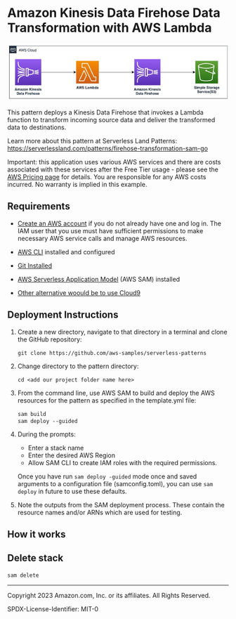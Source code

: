 # Amazon Kinesis Data Firehose Data Transformation with AWS Lambda

![Pipes diagram](./images/data-transformation.jpg)

This pattern deploys a Kinesis Data Firehose that invokes a Lambda function to transform incoming source data and deliver the transformed data to destinations.

Learn more about this pattern at Serverless Land Patterns: https://serverlessland.com/patterns/firehose-transformation-sam-go

Important: this application uses various AWS services and there are costs associated with these services after the Free Tier usage - please see the [AWS Pricing page](https://aws.amazon.com/pricing/) for details. You are responsible for any AWS costs incurred. No warranty is implied in this example.

## Requirements

- [Create an AWS account](https://portal.aws.amazon.com/gp/aws/developer/registration/index.html) if you do not already have one and log in. The IAM user that you use must have sufficient permissions to make necessary AWS service calls and manage AWS resources.
- [AWS CLI](https://docs.aws.amazon.com/cli/latest/userguide/install-cliv2.html) installed and configured
- [Git Installed](https://git-scm.com/book/en/v2/Getting-Started-Installing-Git)
- [AWS Serverless Application Model](https://docs.aws.amazon.com/serverless-application-model/latest/developerguide/serverless-sam-cli-install.html) (AWS SAM) installed

- [Other alternative woould be to use Cloud9](https://aws.amazon.com/cloud9/)

## Deployment Instructions

1. Create a new directory, navigate to that directory in a terminal and clone the GitHub repository:
   ```
   git clone https://github.com/aws-samples/serverless-patterns
   ```
1. Change directory to the pattern directory:
   ```
   cd <add our project folder name here>
   ```
1. From the command line, use AWS SAM to build and deploy the AWS resources for the pattern as specified in the template.yml file:
   ```
   sam build
   sam deploy --guided
   ```
1. During the prompts:

   - Enter a stack name
   - Enter the desired AWS Region
   - Allow SAM CLI to create IAM roles with the required permissions.

   Once you have run `sam deploy -guided` mode once and saved arguments to a configuration file (samconfig.toml), you can use `sam deploy` in future to use these defaults.

1. Note the outputs from the SAM deployment process. These contain the resource names and/or ARNs which are used for testing.

## How it works

## Delete stack

```bash
sam delete
```

---

Copyright 2023 Amazon.com, Inc. or its affiliates. All Rights Reserved.

SPDX-License-Identifier: MIT-0
